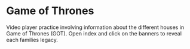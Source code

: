 # Game of Thrones

Video player practice involving information about the different houses
in Game of Thrones (GOT). Open index and click on the banners to reveal
each families legacy.